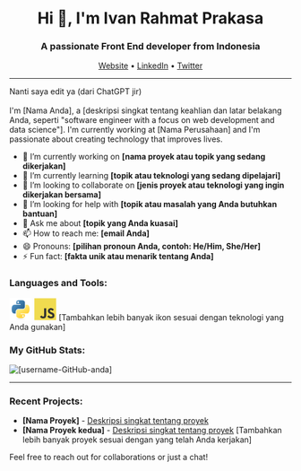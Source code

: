 <h1 align="center">Hi 👋, I'm Ivan Rahmat Prakasa</h1>
<h3 align="center">A passionate Front End developer from Indonesia</h3>

<p align="center">
  <a href="[link-website-anda]">Website</a> •
  <a href="www.linkedin.com/in/ivan-rahmat-prakasa-450737308">LinkedIn</a> •
  <a href="https://twitter.com/[username-twitter-anda]">Twitter</a>
</p>

---

Nanti saya edit ya (dari ChatGPT jir) 
<br><br>
I'm [Nama Anda], a [deskripsi singkat tentang keahlian dan latar belakang Anda, seperti "software engineer with a focus on web development and data science"]. I'm currently working at [Nama Perusahaan] and I'm passionate about creating technology that improves lives.

- 🔭 I’m currently working on **[nama proyek atau topik yang sedang dikerjakan]**
- 🌱 I’m currently learning **[topik atau teknologi yang sedang dipelajari]**
- 👯 I’m looking to collaborate on **[jenis proyek atau teknologi yang ingin dikerjakan bersama]**
- 🤔 I’m looking for help with **[topik atau masalah yang Anda butuhkan bantuan]**
- 💬 Ask me about **[topik yang Anda kuasai]**
- 📫 How to reach me: **[email Anda]**
- 😄 Pronouns: **[pilihan pronoun Anda, contoh: He/Him, She/Her]**
- ⚡ Fun fact: **[fakta unik atau menarik tentang Anda]**

### Languages and Tools:
<p align="left">
  <img src="https://raw.githubusercontent.com/devicons/devicon/master/icons/python/python-original.svg" alt="python" width="40" height="40"/>
  <img src="https://raw.githubusercontent.com/devicons/devicon/master/icons/javascript/javascript-original.svg" alt="javascript" width="40" height="40"/>
  [Tambahkan lebih banyak ikon sesuai dengan teknologi yang Anda gunakan]
</p>

### My GitHub Stats:
<p><img src="https://github-readme-stats.vercel.app/api?username=[username-GitHub-anda]&show_icons=true&locale=en" alt="[username-GitHub-anda]" /></p>

---

### Recent Projects:
- **[Nama Proyek]** - [Deskripsi singkat tentang proyek](link-ke-repo)
- **[Nama Proyek kedua]** - [Deskripsi singkat tentang proyek](link-ke-repo)
[Tambahkan lebih banyak proyek sesuai dengan yang telah Anda kerjakan]

Feel free to reach out for collaborations or just a chat!

